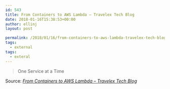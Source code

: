 ```yaml
---
id: 543
title: From Containers to AWS Lambda – Travelex Tech Blog
date: 2018-01-16T15:38:53+00:00
author: ellinj
layout: post

permalink: /2018/01/16/from-containers-to-aws-lambda-travelex-tech-blog/
tags:
  - external
tags:
  - exteral
---
```

> One Service at a Time

Source: _[From Containers to AWS Lambda – Travelex Tech Blog](https://blog.travelex.io/from-containers-to-aws-lambda-23f712f9e925)_
